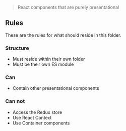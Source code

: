 > React components that are purely presentational

## Rules

These are the rules for what should reside in this folder.

### Structure

*  Must reside within their own folder
*  Must be their own ES module

### Can

*  Contain other presentational components

### Can not

*  Access the Redux store
*  Use React Context
*  Use Container components